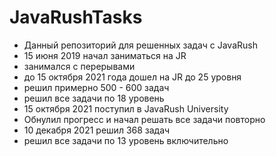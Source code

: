 # JavaRushTasks
* Данный репозиторий для решенных задач с JavaRush
* 15 июня 2019 начал заниматься на JR
* занимался с перерывами
* до 15 октября 2021 года дошел на JR до 25 уровня 
* решил примерно 500 - 600 задач 
* решил все задачи по 18 уровень
* 15 октября 2021 поступил в JavaRush University 
* Обнулил прогресс и начал решать все задачи повторно 
* 10 декабря 2021 решил 368 задач
* решил все задачи по 13 уровень включительно